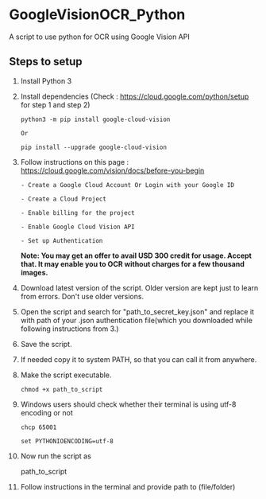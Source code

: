 # GoogleVisionOCR_Python
 A script to use python for OCR using Google Vision API

## Steps to setup
1.  Install Python 3
2.  Install dependencies (Check : https://cloud.google.com/python/setup for step 1 and step 2)

        python3 -m pip install google-cloud-vision

        Or

        pip install --upgrade google-cloud-vision
3.  Follow instructions on this page : https://cloud.google.com/vision/docs/before-you-begin

        - Create a Google Cloud Account Or Login with your Google ID

        - Create a Cloud Project

        - Enable billing for the project

        - Enable Google Cloud Vision API

        - Set up Authentication

    **Note: You may get an offer to avail USD 300 credit for usage. Accept that. It may enable you to OCR without charges for a few thousand images.**

4.  Download latest version of the script. Older version are kept just to learn from errors. Don't use older versions.

5.  Open the script and search for "path_to_secret_key.json" and replace it with path of your .json authentication file(which you downloaded while following instructions from 3.)

6.  Save the script.

7.  If needed copy it to system PATH, so that you can call it from anywhere.

8.  Make the script executable.

        chmod +x path_to_script
 
9.  Windows users should check whether their terminal is using utf-8 encoding or not

        chcp 65001

        set PYTHONIOENCODING=utf-8
10.  Now run the script as 

        path_to_script
        

11.  Follow instructions in the terminal and provide path to (file/folder)
